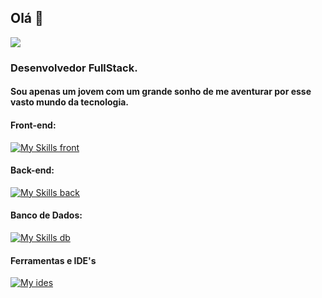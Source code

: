 ## Olá 👋
<img src="https://media.tenor.com/8tr_CU6730MAAAAC/web-dev-website-development.gif" />

### Desenvolvedor FullStack.

#### Sou apenas um jovem com um grande sonho de me aventurar por esse vasto mundo da tecnologia.


#### Front-end:
[![My Skills front](https://skillicons.dev/icons?i=js,ts,react,next,styledcomponents,bootstrap)](https://skillicons.dev)

#### Back-end:
[![My Skills back](https://skillicons.dev/icons?i=nodejs,express,jest,java,spring)](https://skillicons.dev)

#### Banco de Dados:
[![My Skills db](https://skillicons.dev/icons?i=postgres,mongodb)](https://skillicons.dev)

#### Ferramentas e IDE's
[![My ides](https://skillicons.dev/icons?i=vscode,figma,git,github,gitlab)](https://skillicons.dev)
